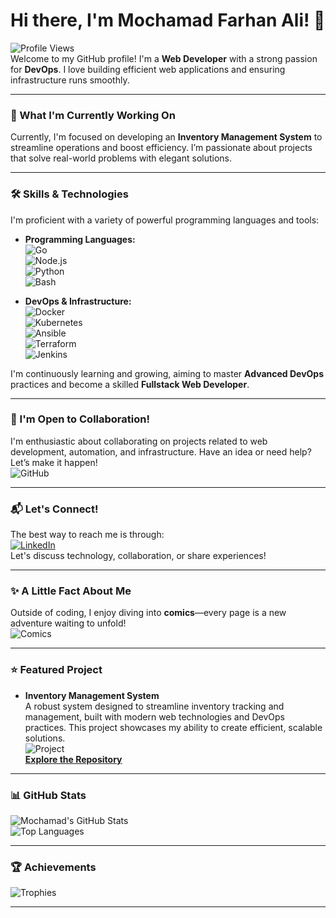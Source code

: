 # Hi there, I'm Mochamad Farhan Ali! 👋

![Profile Views](https://komarev.com/ghpvc/?username=mchdfrhn&color=blue)  
Welcome to my GitHub profile! I'm a **Web Developer** with a strong passion for **DevOps**. I love building efficient web applications and ensuring infrastructure runs smoothly.

---

### 🚀 What I'm Currently Working On

Currently, I'm focused on developing an **Inventory Management System** to streamline operations and boost efficiency. I’m passionate about projects that solve real-world problems with elegant solutions.

---

### 🛠️ Skills & Technologies

I'm proficient with a variety of powerful programming languages and tools:

* **Programming Languages:**  
  ![Go](https://img.shields.io/badge/Go-00ADD8?style=flat-square&logo=go&logoColor=white)  
  ![Node.js](https://img.shields.io/badge/Node.js-339933?style=flat-square&logo=nodedotjs&logoColor=white)  
  ![Python](https://img.shields.io/badge/Python-3776AB?style=flat-square&logo=python&logoColor=white)  
  ![Bash](https://img.shields.io/badge/Bash-4EAA25?style=flat-square&logo=gnubash&logoColor=white)

* **DevOps & Infrastructure:**  
  ![Docker](https://img.shields.io/badge/Docker-2496ED?style=flat-square&logo=docker&logoColor=white)  
  ![Kubernetes](https://img.shields.io/badge/Kubernetes-326CE5?style=flat-square&logo=kubernetes&logoColor=white)  
  ![Ansible](https://img.shields.io/badge/Ansible-EE0000?style=flat-square&logo=ansible&logoColor=white)  
  ![Terraform](https://img.shields.io/badge/Terraform-7B42BC?style=flat-square&logo=terraform&logoColor=white)  
  ![Jenkins](https://img.shields.io/badge/Jenkins-D24939?style=flat-square&logo=jenkins&logoColor=white)

I'm continuously learning and growing, aiming to master **Advanced DevOps** practices and become a skilled **Fullstack Web Developer**.

---

### 🌱 I'm Open to Collaboration!

I'm enthusiastic about collaborating on projects related to web development, automation, and infrastructure. Have an idea or need help? Let’s make it happen!  
![GitHub](https://img.shields.io/badge/GitHub-181717?style=flat-square&logo=github&logoColor=white)

---

### 📬 Let's Connect!

The best way to reach me is through:  
[![LinkedIn](https://img.shields.io/badge/LinkedIn-0077B5?style=flat-square&logo=linkedin&logoColor=white)](https://www.linkedin.com/in/mchdfrhn/)  
Let's discuss technology, collaboration, or share experiences!

---

### ✨ A Little Fact About Me

Outside of coding, I enjoy diving into **comics**—every page is a new adventure waiting to unfold!  
![Comics](https://img.shields.io/badge/Hobby-Comics-FF4500?style=flat-square)

---

### ⭐ Featured Project

* **Inventory Management System**  
  A robust system designed to streamline inventory tracking and management, built with modern web technologies and DevOps practices. This project showcases my ability to create efficient, scalable solutions.  
  ![Project](https://img.shields.io/badge/Project-Inventory-2EA44F?style=flat-square)  
  [**Explore the Repository**](https://github.com/mchdfrhn/inventory)

---

### 📊 GitHub Stats

![Mochamad's GitHub Stats](https://github-readme-stats.vercel.app/api?username=mchdfrhn&show_icons=true&theme=radical)  
![Top Languages](https://github-readme-stats.vercel.app/api/top-langs/?username=mchdfrhn&layout=compact&theme=radical)

---

### 🏆 Achievements

![Trophies](https://github-profile-trophy.vercel.app/?username=mchdfrhn&theme=onedark)

---
